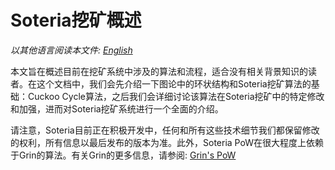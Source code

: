 # Soteria挖矿概述

*以其他语言阅读本文件: [English](pow.md)*

本文旨在概述目前在挖矿系统中涉及的算法和流程，适合没有相关背景知识的读者。在这个文档中，我们会先介绍一下图论中的环状结构和Soteria挖矿算法的基础：Cuckoo Cycle算法，之后我们会详细讨论该算法在Soteria挖矿中的特定修改和加强，进而对Soteria挖矿系统进行一个全面的介绍。

请注意，Soteria目前正在积极开发中，任何和所有这些技术细节我们都保留修改的权利，所有信息以最后发布的版本为准。此外，Soteria PoW在很大程度上依赖于Grin的算法。有关Grin的更多信息，请参阅: [Grin's PoW](https://github.com/mimblewimble/grin/blob/master/doc/pow/pow.md)
